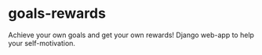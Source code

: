 # goals-rewards
Achieve your own goals and get your own rewards! Django web-app to help your self-motivation.
